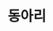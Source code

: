 ---
title: 동아리 
cms_exclude: true
#url: talk

# View
view: card

# Optional cover image (relative to `assets/media/` folder).
image:
  caption: ''
  filename: ''
---